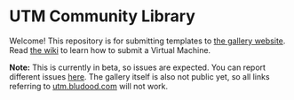 # UTM Community Library
Welcome! This repository is for submitting templates to [the gallery website](https://utm.bludood.com). Read [the wiki](https://github.com/BluDood/UTM-Community/wiki) to learn how to submit a Virtual Machine.

**Note:** This is currently in beta, so issues are expected. You can report different issues [here](https://github.com/BluDood/UTM-Community/issues/new/choose). The gallery itself is also not public yet, so all links referring to [utm.bludood.com](https://utm.bludood.com) will not work.
